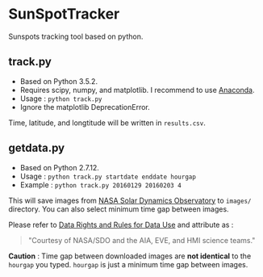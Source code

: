# SunSpotTracker

Sunspots tracking tool based on python.

## track.py

+ Based on Python 3.5.2.
+ Requires scipy, numpy, and matplotlib. I recommend to use [Anaconda](https://www.continuum.io/downloads).
+ Usage : `python track.py`
+ Ignore the matplotlib DeprecationError.

Time, latitude, and longtitude will be written in `results.csv`.



## getdata.py

+ Based on Python 2.7.12.
+ Usage : `python track.py startdate enddate hourgap`
+ Example : `python track.py 20160129 20160203 4`

This will save images from [NASA Solar Dynamics Observatory](http://sdo.gsfc.nasa.gov) to `images/` directory. You can also select minimum time gap between images.

Please refer to [Data Rights and Rules for Data Use](http://sdo.gsfc.nasa.gov/data/rules.php) and attribute as :

> "Courtesy of NASA/SDO and the AIA, EVE, and HMI science teams."

**Caution** : Time gap between downloaded images are **not identical** to the `hourgap` you typed. `hourgap` is just a minimum time gap between images.
